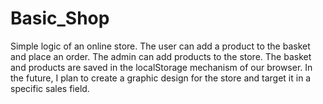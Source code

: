 # Basic_Shop

Simple logic of an online store. The user can add a product to the basket and place an order. The admin can add products to the store. The basket and products are saved in the localStorage mechanism of our browser. In the future, I plan to create a graphic design for the store and target it in a specific sales field.
